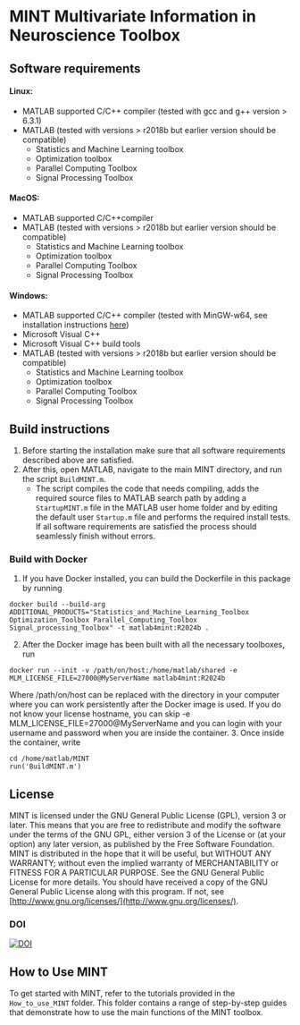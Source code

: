 # MINT Multivariate Information in Neuroscience Toolbox
## Software requirements
#### Linux:
- MATLAB supported C/C++ compiler (tested with gcc and g++ version > 6.3.1)
- MATLAB (tested with versions > r2018b but earlier version should be compatible)
  - Statistics and Machine Learning toolbox
  - Optimization toolbox
  - Parallel Computing Toolbox
  - Signal Processing Toolbox

#### MacOS:
- MATLAB supported C/C++compiler
- MATLAB (tested with versions > r2018b but earlier version should be compatible)
  - Statistics and Machine Learning toolbox
  - Optimization toolbox
  - Parallel Computing Toolbox
  - Signal Processing Toolbox

#### Windows:
- MATLAB supported C/C++ compiler (tested with MinGW-w64, see installation instructions [here](https://it.mathworks.com/matlabcentral/fileexchange/52848-matlab-support-for-mingw-w64-c-c-compiler))
- Microsoft Visual C++
- Microsoft Visual C++ build tools
- MATLAB (tested with versions > r2018b but earlier version should be compatible)
  - Statistics and Machine Learning toolbox
  - Optimization toolbox
  - Parallel Computing Toolbox
  - Signal Processing Toolbox

## Build instructions
1. Before starting the installation make sure that all software requirements described above are satisfied.
2. After this, open MATLAB, navigate to the main MINT directory, and run the script `BuildMINT.m`.
    - The script compiles the code that needs compiling, adds the required source files to MATLAB search path by adding a `StartupMINT.m` file in the MATLAB user home folder and by editing the default user `Startup.m` file and performs the required install tests. If all software requirements are satisfied the process should seamlessly finish without errors.
    
### Build with Docker
1. If you have Docker installed, you can build the Dockerfile in this package by running 
``` 
docker build --build-arg ADDITIONAL_PRODUCTS="Statistics_and_Machine_Learning_Toolbox Optimization_Toolbox Parallel_Computing_Toolbox Signal_processing_Toolbox" -t matlab4mint:R2024b .
```
2. After the Docker image has been built with all the necessary toolboxes, run 
```
docker run --init -v /path/on/host:/home/matlab/shared -e MLM_LICENSE_FILE=27000@MyServerName matlab4mint:R2024b 
``` 
Where /path/on/host can be replaced with the directory in your computer where you can work persistently after the Docker image is used. If you do not know your license hostname, you can skip -e MLM_LICENSE_FILE=27000@MyServerName and you can login with your username and password when you are inside the container.
3. Once inside the container, write
```
cd /home/matlab/MINT
run('BuildMINT.m')
``` 

## License
MINT is licensed under the GNU General Public License (GPL), version 3 or later.
This means that you are free to redistribute and modify the software under the terms of the GNU GPL, either version 3 of the License or (at your option) any later version, as published by the Free Software Foundation.
MINT is distributed in the hope that it will be useful, but WITHOUT ANY WARRANTY; without even the implied warranty of MERCHANTABILITY or FITNESS FOR A PARTICULAR PURPOSE. See the GNU General Public License for more details.
You should have received a copy of the GNU General Public License along with this program. If not, see [http://www.gnu.org/licenses/](http://www.gnu.org/licenses/).

### DOI 
[![DOI](https://zenodo.org/badge/872930487.svg)](https://doi.org/10.5281/zenodo.13998526)

## How to Use MINT
To get started with MINT, refer to the tutorials provided in the `How_to_use_MINT` folder. This folder contains a range of step-by-step guides that demonstrate how to use the main functions of the MINT toolbox. 





